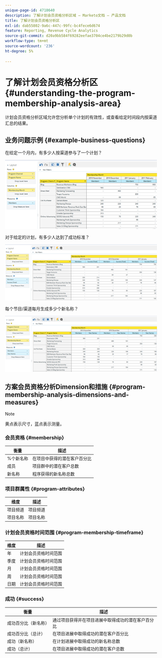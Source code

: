 ```yaml
---
unique-page-id: 4718640
description: 了解计划会员资格分析区域 — Marketo文档 — 产品文档
title: 了解计划会员资格分析区
exl-id: dab55802-9a6c-447c-99fc-bc4fece6d674
feature: Reporting, Revenue Cycle Analytics
source-git-commit: d20a9bb584f69282eefae3704ce4be2179b29d0b
workflow-type: tm+mt
source-wordcount: '236'
ht-degree: 5%

---
```


# 了解计划会员资格分析区 {#understanding-the-program-membership-analysis-area}

计划会员资格分析区域允许您分析单个计划的有效性，或查看给定时间段内按渠道汇总的结果。

## 业务问题示例 {#example-business-questions}

在给定一个月内，有多少人按渠道参与了一个计划？

![](assets/one-2.png)

对于给定的计划，有多少人达到了成功标准？

![](assets/two-2.png)

每个节目/渠道每月生成多少个新名称？

![](assets/three-2.png)

## 方案会员资格分析Dimension和措施 {#program-membership-analysis-dimensions-and-measures}

>[!NOTE]
>
>黄点表示尺寸，蓝点表示测量。

### 会员资格 {#membership}

| 衡量 | 描述 |
|---|---|
| %个新名称 | 在项目中获得的潜在客户百分比 |
| 成员 | 项目群中的潜在客户总数 |
| 新名称 | 程序获得的新名称总数 |

### 项目群属性 {#program-attributes}

| 维度 | 描述 |
|---|---|
| 项目频道 | 项目频道 |
| 项目名称 | 项目名称 |

### 计划会员资格时间范围 {#program-membership-timeframe}

| 维度 | 描述 |
|---|---|
| 年 | 计划会员资格时间范围 |
| 季度 | 计划会员资格时间范围 |
| 月 | 计划会员资格时间范围 |
| 周 | 计划会员资格时间范围 |
| 日期 | 计划会员资格时间范围 |

### 成功 {#success}

| 衡量 | 描述 |
|---|---|
| 成功百分比（新名称） | 通过项目获得并在项目进展中取得成功的潜在客户百分比 |
| 成功百分比（总计） | 在项目进展中取得成功的潜在客户百分比 |
| 成功（新名称） | 在计划进展中取得成功的新名称总数 |
| 成功（总计） | 在项目进展中取得成功的潜在客户总数 |
